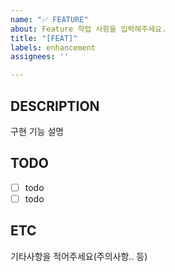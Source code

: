 ```yaml
---
name: "✅ FEATURE"
about: Feature 작업 사항을 입력해주세요.
title: "[FEAT]"
labels: enhancement
assignees: ''

---
```


## DESCRIPTION
구현 기능 설명

## TODO
- [ ] todo
- [ ] todo

## ETC
기타사항을 적어주세요(주의사항.. 등)
